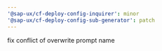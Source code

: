 ```yaml
---
'@sap-ux/cf-deploy-config-inquirer': minor
'@sap-ux/cf-deploy-config-sub-generator': patch
---
```


fix conflict of overwrite prompt name
